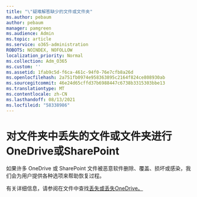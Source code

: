 ```yaml
---
title: "\"疑难解答缺少的文件或文件夹"
ms.author: pebaum
author: pebaum
manager: pamgreen
ms.audience: Admin
ms.topic: article
ms.service: o365-administration
ROBOTS: NOINDEX, NOFOLLOW
localization_priority: Normal
ms.collection: Adm_O365
ms.custom: ''
ms.assetid: 1fab9c5d-f6ca-461c-94f0-76e7cfb8a26d
ms.openlocfilehash: 2a751fb0974e958363895c2164f824ce808930ab
ms.sourcegitcommit: 46e24d65cffd37b6988447c6738b3315303bbe13
ms.translationtype: MT
ms.contentlocale: zh-CN
ms.lasthandoff: 08/13/2021
ms.locfileid: "58338986"
---
```

# <a name="troubleshooting-missing-files-or-folders-in-onedrive-or-sharepoint"></a>对文件夹中丢失的文件或文件夹进行OneDrive或SharePoint

如果许多 OneDrive 或 SharePoint 文件被恶意软件删除、覆盖、损坏或感染，我们会为用户提供各种选项来帮助恢复过程。

有关详细信息，请参阅在文件中查找[丢失或丢失OneDrive。](https://go.microsoft.com/fwlink/?linkid=2110768)